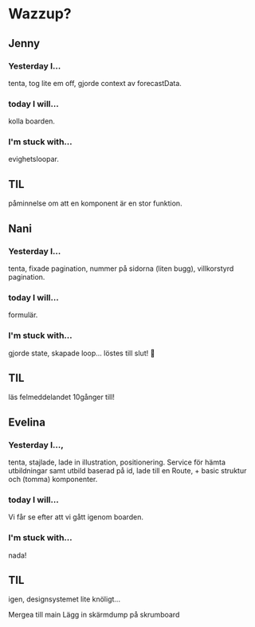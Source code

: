 # Wazzup?

## Jenny

### Yesterday I…

tenta, tog lite em off, gjorde context av forecastData.

### today I will…

kolla boarden.

### I'm stuck with…

evighetsloopar.

## TIL

påminnelse om att en komponent är en stor funktion.

## Nani

### Yesterday I…

tenta, fixade pagination, nummer på sidorna (liten bugg), villkorstyrd pagination.

### today I will…

formulär.

### I'm stuck with…

gjorde state, skapade loop... löstes till slut! 🎉

## TIL

läs felmeddelandet 10gånger till!

## Evelina

### Yesterday I…,

tenta, stajlade, lade in illustration, positionering. Service för hämta utbildningar samt utbild baserad på id, lade till en Route, + basic struktur och (tomma) komponenter.

### today I will…

Vi får se efter att vi gått igenom boarden.

### I'm stuck with…

nada!

## TIL

igen, designsystemet lite knöligt...

Mergea till main
Lägg in skärmdump på skrumboard
